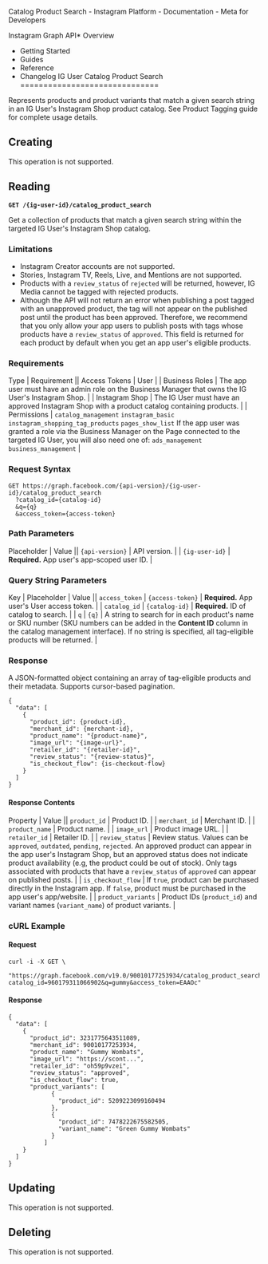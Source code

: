 Catalog Product Search - Instagram Platform - Documentation - Meta for Developers

Instagram Graph API* Overview
* Getting Started
* Guides
* Reference
* Changelog
IG User Catalog Product Search
==============================

Represents products and product variants that match a given search string in an IG User's Instagram Shop product catalog. See Product Tagging guide for complete usage details.

Creating
--------

This operation is not supported.

Reading
-------

**`GET /{ig-user-id}/catalog_product_search`**

Get a collection of products that match a given search string within the targeted IG User's Instagram Shop catalog.

### Limitations

* Instagram Creator accounts are not supported.
* Stories, Instagram TV, Reels, Live, and Mentions are not supported.
* Products with a `review_status` of `rejected` will be returned, however, IG Media cannot be tagged with rejected products.
* Although the API will not return an error when publishing a post tagged with an unapproved product, the tag will not appear on the published post until the product has been approved. Therefore, we recommend that you only allow your app users to publish posts with tags whose products have a `review_status` of `approved`. This field is returned for each product by default when you get an app user's eligible products.

### Requirements

 Type | Requirement || Access Tokens | User |
| Business Roles | The app user must have an admin role on the Business Manager that owns the IG User's Instagram Shop. |
| Instagram Shop | The IG User must have an approved Instagram Shop with a product catalog containing products. |
| Permissions | `catalog_management`
`instagram_basic`
`instagram_shopping_tag_products`
`pages_show_list`
If the app user was granted a role via the Business Manager on the Page connected to the targeted IG User, you will also need one of:
`ads_management`
`business_management` |
### Request Syntax

```
GET https://graph.facebook.com/{api-version}/{ig-user-id}/catalog_product_search
  ?catalog_id={catalog-id}
  &q={q}
  &access_token={access-token}
```
### Path Parameters

 Placeholder | Value || `{api-version}` | API version. |
| `{ig-user-id}` | **Required.** App user's app-scoped user ID. |
### Query String Parameters

 Key | Placeholder | Value || `access_token` | `{access-token}` | **Required.** App user's User access token. |
| `catalog_id` | `{catalog-id}` | **Required.** ID of catalog to search. |
| `q` | `{q}` | A string to search for in each product's name or SKU number (SKU numbers can be added in the **Content ID** column in the catalog management interface). If no string is specified, all tag-eligible products will be returned. |
### Response

A JSON-formatted object containing an array of tag-eligible products and their metadata. Supports cursor-based pagination.

```
{
  "data": [
    {
      "product_id": {product-id},
      "merchant_id": {merchant-id},
      "product_name": "{product-name}",
      "image_url": "{image-url}",
      "retailer_id": "{retailer-id}",
      "review_status": "{review-status}",
      "is_checkout_flow": {is-checkout-flow}
    }
  ]
}
```
#### Response Contents

 Property | Value || `product_id` | Product ID. |
| `merchant_id` | Merchant ID. |
| `product_name` | Product name. |
| `image_url` | Product image URL. |
| `retailer_id` | Retailer ID. |
| `review_status` | Review status. Values can be `approved`, `outdated`, `pending`, `rejected`. An approved product can appear in the app user's Instagram Shop, but an approved status does not indicate product availability (e.g, the product could be out of stock). Only tags associated with products that have a `review_status` of `approved` can appear on published posts. |
| `is_checkout_flow` | If `true`, product can be purchased directly in the Instagram app. If `false`, product must be purchased in the app user's app/website. |
| `product_variants` | Product IDs (`product_id`) and variant names (`variant_name`) of product variants. |
### cURL Example

#### Request

```
curl -i -X GET \
 "https://graph.facebook.com/v19.0/90010177253934/catalog_product_search?catalog_id=960179311066902&q=gummy&access_token=EAAOc"
```
#### Response

```
{
  "data": [
    {
      "product_id": 3231775643511089,
      "merchant_id": 90010177253934,
      "product_name": "Gummy Wombats",
      "image_url": "https://scont...",
      "retailer_id": "oh59p9vzei",
      "review_status": "approved",
      "is_checkout_flow": true,
      "product_variants": [
            {
              "product_id": 5209223099160494
            },
            {
              "product_id": 7478222675582505,
              "variant_name": "Green Gummy Wombats"
            }
          ]
    }
  ]
}
```
Updating
--------

This operation is not supported.

Deleting
--------

This operation is not supported.